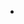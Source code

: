 - 
<!---
saipradeeps/saipradeeps is a ✨ special ✨ repository because its `README.md` (this file) appears on your GitHub profile.
You can click the Preview link to take a look at your changes.
--->
